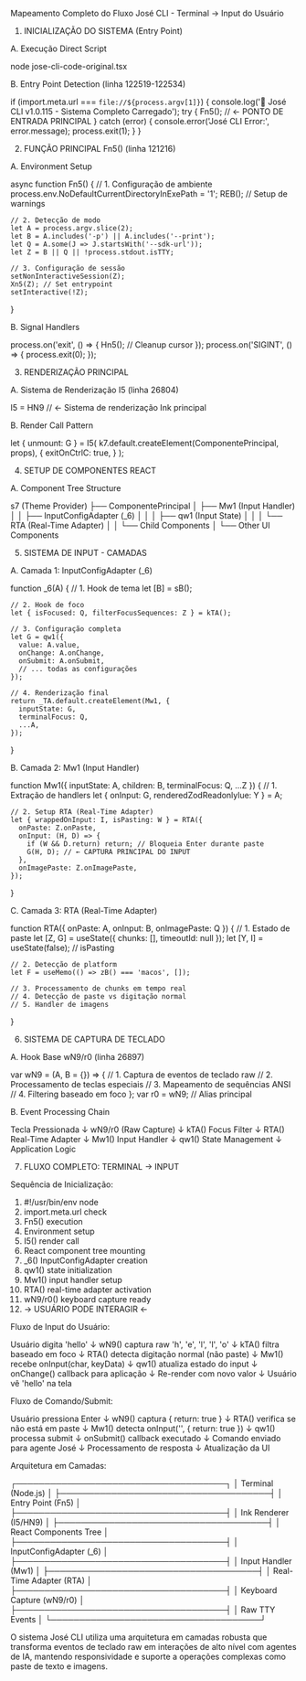 Mapeamento Completo do Fluxo José CLI - Terminal → Input do Usuário

1. INICIALIZAÇÃO DO SISTEMA (Entry Point)

A. Execução Direct Script

node jose-cli-code-original.tsx

B. Entry Point Detection (linha 122519-122534)

if (import.meta.url === `file://${process.argv[1]}`) {
console.log('🚀 José CLI v1.0.115 - Sistema Completo Carregado');
try {
Fn5(); // ← PONTO DE ENTRADA PRINCIPAL
} catch (error) {
console.error('José CLI Error:', error.message);
process.exit(1);
}
}

2. FUNÇÃO PRINCIPAL Fn5() (linha 121216)

A. Environment Setup

async function Fn5() {
// 1. Configuração de ambiente
process.env.NoDefaultCurrentDirectoryInExePath = '1';
REB(); // Setup de warnings

    // 2. Detecção de modo
    let A = process.argv.slice(2);
    let B = A.includes('-p') || A.includes('--print');
    let Q = A.some(J => J.startsWith('--sdk-url'));
    let Z = B || Q || !process.stdout.isTTY;

    // 3. Configuração de sessão
    setNonInteractiveSession(Z);
    Xn5(Z); // Set entrypoint
    setInteractive(!Z);

}

B. Signal Handlers

process.on('exit', () => {
Hn5(); // Cleanup cursor
});
process.on('SIGINT', () => {
process.exit(0);
});

3. RENDERIZAÇÃO PRINCIPAL

A. Sistema de Renderização I5 (linha 26804)

I5 = HN9 // ← Sistema de renderização Ink principal

B. Render Call Pattern

let { unmount: G } = I5(
k7.default.createElement(ComponentePrincipal, props),
{
exitOnCtrlC: true,
}
);

4. SETUP DE COMPONENTES REACT

A. Component Tree Structure

s7 (Theme Provider)
├── ComponentePrincipal
│ ├── Mw1 (Input Handler)
│ │ ├── InputConfigAdapter (\_6)
│ │ │ ├── qw1 (Input State)
│ │ │ └── RTA (Real-Time Adapter)
│ │ └── Child Components
│ └── Other UI Components

5. SISTEMA DE INPUT - CAMADAS

A. Camada 1: InputConfigAdapter (\_6)

function \_6(A) {
// 1. Hook de tema
let [B] = sB();

    // 2. Hook de foco
    let { isFocused: Q, filterFocusSequences: Z } = kTA();

    // 3. Configuração completa
    let G = qw1({
      value: A.value,
      onChange: A.onChange,
      onSubmit: A.onSubmit,
      // ... todas as configurações
    });

    // 4. Renderização final
    return _TA.default.createElement(Mw1, {
      inputState: G,
      terminalFocus: Q,
      ...A,
    });

}

B. Camada 2: Mw1 (Input Handler)

function Mw1({ inputState: A, children: B, terminalFocus: Q, ...Z }) {
// 1. Extração de handlers
let { onInput: G, renderedZodReadonlylue: Y } = A;

    // 2. Setup RTA (Real-Time Adapter)
    let { wrappedOnInput: I, isPasting: W } = RTA({
      onPaste: Z.onPaste,
      onInput: (H, D) => {
        if (W && D.return) return; // Bloqueia Enter durante paste
        G(H, D); // ← CAPTURA PRINCIPAL DO INPUT
      },
      onImagePaste: Z.onImagePaste,
    });

}

C. Camada 3: RTA (Real-Time Adapter)

function RTA({ onPaste: A, onInput: B, onImagePaste: Q }) {
// 1. Estado de paste
let [Z, G] = useState({ chunks: [], timeoutId: null });
let [Y, I] = useState(false); // isPasting

    // 2. Detecção de platform
    let F = useMemo(() => zB() === 'macos', []);

    // 3. Processamento de chunks em tempo real
    // 4. Detecção de paste vs digitação normal
    // 5. Handler de imagens

}

6. SISTEMA DE CAPTURA DE TECLADO

A. Hook Base wN9/r0 (linha 26897)

var wN9 = (A, B = {}) => {
// 1. Captura de eventos de teclado raw
// 2. Processamento de teclas especiais
// 3. Mapeamento de sequências ANSI
// 4. Filtering baseado em foco
};
var r0 = wN9; // Alias principal

B. Event Processing Chain

Tecla Pressionada
↓
wN9/r0 (Raw Capture)
↓
kTA() Focus Filter
↓
RTA() Real-Time Adapter
↓
Mw1() Input Handler
↓
qw1() State Management
↓
Application Logic

7. FLUXO COMPLETO: TERMINAL → INPUT

Sequência de Inicialização:

1. #!/usr/bin/env node
2. import.meta.url check
3. Fn5() execution
4. Environment setup
5. I5() render call
6. React component tree mounting
7. \_6() InputConfigAdapter creation
8. qw1() state initialization
9. Mw1() input handler setup
10. RTA() real-time adapter activation
11. wN9/r0() keyboard capture ready
12. → USUÁRIO PODE INTERAGIR ←

Fluxo de Input do Usuário:

Usuário digita 'hello'
↓
wN9() captura raw 'h', 'e', 'l', 'l', 'o'
↓
kTA() filtra baseado em foco
↓
RTA() detecta digitação normal (não paste)
↓
Mw1() recebe onInput(char, keyData)
↓
qw1() atualiza estado do input
↓
onChange() callback para aplicação
↓
Re-render com novo valor
↓
Usuário vê 'hello' na tela

Fluxo de Comando/Submit:

Usuário pressiona Enter
↓
wN9() captura { return: true }
↓
RTA() verifica se não está em paste
↓
Mw1() detecta onInput('', { return: true })
↓
qw1() processa submit
↓
onSubmit() callback executado
↓
Comando enviado para agente José
↓
Processamento de resposta
↓
Atualização da UI

Arquitetura em Camadas:

┌─────────────────────────────────────┐
│ Terminal (Node.js) │
├─────────────────────────────────────┤
│ Entry Point (Fn5) │
├─────────────────────────────────────┤
│ Ink Renderer (I5/HN9) │
├─────────────────────────────────────┤
│ React Components Tree │
├─────────────────────────────────────┤
│ InputConfigAdapter (\_6) │
├─────────────────────────────────────┤
│ Input Handler (Mw1) │
├─────────────────────────────────────┤
│ Real-Time Adapter (RTA) │
├─────────────────────────────────────┤
│ Keyboard Capture (wN9/r0) │
├─────────────────────────────────────┤
│ Raw TTY Events │
└─────────────────────────────────────┘

O sistema José CLI utiliza uma arquitetura em camadas robusta que transforma eventos de teclado raw em interações de alto nível com agentes de IA, mantendo responsividade e suporte a operações
complexas como paste de texto e imagens.
